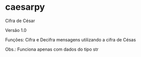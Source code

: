 # caesarpy
Cifra de César

Versão 1.0

Funções: Cifra e Decifra mensagens utilizando a cifra de Césas

Obs.: Funciona apenas com dados do tipo str
